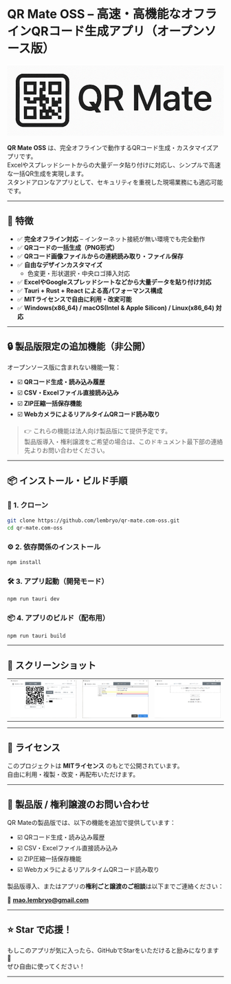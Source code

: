 # QR Mate OSS – 高速・高機能なオフラインQRコード生成アプリ（オープンソース版）

![QR Mate Logo](./public/logo.png)

**QR Mate OSS** は、完全オフラインで動作するQRコード生成・カスタマイズアプリです。  
Excelやスプレッドシートからの大量データ貼り付けに対応し、シンプルで高速な一括QR生成を実現します。  
スタンドアロンなアプリとして、セキュリティを重視した現場業務にも適応可能です。

---

## 🚀 特徴

- ✅ **完全オフライン対応** – インターネット接続が無い環境でも完全動作
- ✅ **QRコードの一括生成（PNG形式）**
- ✅ **QRコード画像ファイルからの連続読み取り・ファイル保存**
- ✅ **自由なデザインカスタマイズ**
    - 色変更・形状選択・中央ロゴ挿入対応
- ✅ **ExcelやGoogleスプレッドシートなどから大量データを貼り付け対応**
- ✅ **Tauri + Rust + React による高パフォーマンス構成**
- ✅ **MITライセンスで自由に利用・改変可能**
- ✅ **Windows(x86_64) / macOS(Intel & Apple Silicon) / Linux(x86_64) 対応**

---

## 🔒 製品版限定の追加機能（非公開）

オープンソース版に含まれない機能一覧：

- ☑️ **QRコード生成・読み込み履歴**
- ☑️ **CSV・Excelファイル直接読み込み**
- ☑️ **ZIP圧縮一括保存機能**
- ☑️ **WebカメラによるリアルタイムQRコード読み取り**

> 👉 これらの機能は法人向け製品版にて提供予定です。  
> 製品版導入・権利譲渡をご希望の場合は、このドキュメント最下部の連絡先よりお問い合わせください。

---

## 📦 インストール・ビルド手順

### 📁 1. クローン

```bash
git clone https://github.com/lembryo/qr-mate.com-oss.git
cd qr-mate.com-oss
```

### ⚙️ 2. 依存関係のインストール

```bash
npm install
```

### 🛠️ 3. アプリ起動（開発モード）

```bash
npm run tauri dev
```

### 📦 4. アプリのビルド（配布用）

```bash
npm run tauri build
```

---

## 💬 スクリーンショット

<table>
  <tr>
    <td><img src="./public/screenshot_setting.png" alt="QR Mate OSS 設定画面" /></td>
    <td><img src="./public/screenshot_list.png" alt="QR Mate OSS リスト画面" /></td>
    <td><img src="./public/screenshot_reading.png" alt="QR Mate OSS 読み込み画面" /></td>
  </tr>
</table>

---

## 📄 ライセンス

このプロジェクトは **MITライセンス** のもとで公開されています。  
自由に利用・複製・改変・再配布いただけます。

---

## 🙋 製品版 / 権利譲渡のお問い合わせ

QR Mateの製品版では、以下の機能を追加で提供しています：

- ☑️ QRコード生成・読み込み履歴
- ☑️ CSV・Excelファイル直接読み込み
- ☑️ ZIP圧縮一括保存機能
- ☑️ WebカメラによるリアルタイムQRコード読み取り

製品版導入、またはアプリの**権利ごと譲渡のご相談**は以下までご連絡ください：

📧 **[mao.lembryo@gmail.com](mailto:mao.lembryo@gmail.com)**

---

## ⭐ Star で応援！

もしこのアプリが気に入ったら、GitHubでStarをいただけると励みになります 🙌  
ぜひ自由に使ってください！

---
